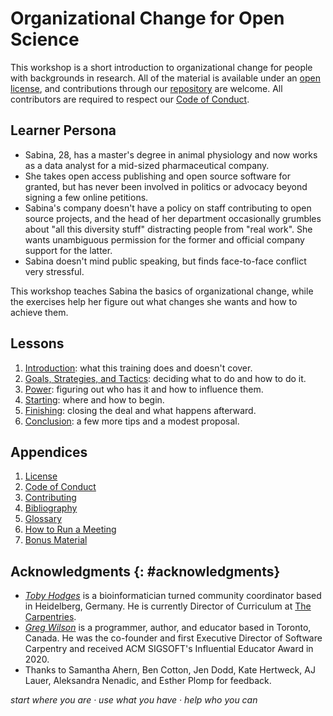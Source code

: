 # Organizational Change for Open Science

This workshop is a short introduction to organizational change
for people with backgrounds in research.
All of the material is available under an [open license](./LICENSE.md),
and contributions through our [repository][repo] are welcome.
All contributors are required to respect our [Code of Conduct](./CODE_OF_CONDUCT.md).

## Learner Persona

-   Sabina, 28, has a master's degree in animal physiology
    and now works as a data analyst for a mid-sized pharmaceutical company.
-   She takes open access publishing and open source software for granted,
    but has never been involved in politics or advocacy beyond signing a few online petitions.
-   Sabina's company doesn't have a policy on staff contributing to open source projects,
    and the head of her department occasionally grumbles about
    "all this diversity stuff" distracting people from "real work".
    She wants unambiguous permission for the former and official company support for the latter.
-   Sabina doesn't mind public speaking,
    but finds face-to-face conflict very stressful.

This workshop teaches Sabina the basics of organizational change,
while the exercises help her figure out what changes she wants
and how to achieve them.

## Lessons

<div id="lessons" markdown="1">

1.  [Introduction](./intro/): what this training does and doesn't cover.
1.  [Goals, Strategies, and Tactics](./gst/): deciding what to do and how to do it.
1.  [Power](./power/): figuring out who has it and how to influence them.
1.  [Starting](./starting/): where and how to begin.
1.  [Finishing](./finishing/): closing the deal and what happens afterward.
1.  [Conclusion](./finale/): a few more tips and a modest proposal.

</div>

##  Appendices

<div id="appendices" markdown="1">

1.  [License](./LICENSE.md)
1.  [Code of Conduct](./CODE_OF_CONDUCT.md)
1.  [Contributing](./CONTRIBUTING.md)
1.  [Bibliography](./bibliography/)
1.  [Glossary](./glossary/)
1.  [How to Run a Meeting](./meetings/)
1.  [Bonus Material](./bonus/)

</div>

## Acknowledgments {: #acknowledgments}

-   *[Toby Hodges][hodges-toby]* is a bioinformatician turned community coordinator based in Heidelberg, Germany.
    He is currently Director of Curriculum at [The Carpentries][carpentries].
-   *[Greg Wilson][wilson-greg]* is a programmer, author, and educator based in Toronto, Canada.
    He was the co-founder and first Executive Director of Software Carpentry
    and received ACM SIGSOFT's Influential Educator Award in 2020.
-   Thanks to Samantha Ahern, Ben Cotton, Jen Dodd, Kate Hertweck, AJ Lauer, Aleksandra Nenadic, and Esther Plomp for feedback.

<p class="center">
  <em>
    start where you are
    &middot;
    use what you have
    &middot;
    help who you can
  </em>
</p>

[carpentries]: https://carpentries.org
[repo]: https://github.com/gvwilson/change
[hodges-toby]: https://tbyhdgs.info/
[wilson-greg]: https://third-bit.com/
